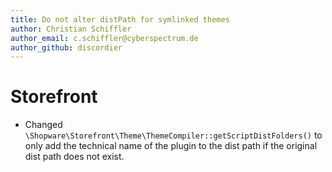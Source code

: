 ```yaml
---
title: Do not alter distPath for symlinked themes
author: Christian Schiffler
author_email: c.schiffler@cyberspectrum.de
author_github: discordier
---
```

# Storefront
* Changed `\Shopware\Storefront\Theme\ThemeCompiler::getScriptDistFolders()` to only add the technical name of the
  plugin to the dist path if the original dist path does not exist.
